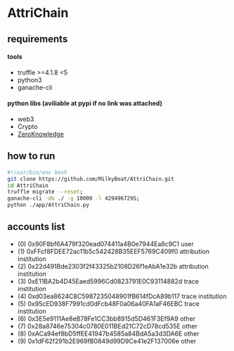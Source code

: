 # AttriChain

## requirements
#### tools
* truffle >=4.1.8 <5
* python3
* ganache-cli

#### python libs (aviliable at pypi if no link was attached)
* web3
* Crypto
* [ZeroKnowledge](https://github.com/anudit/zkpython)

## how to run
```bash
#!/usr/bin/env bash
git clone https://github.com/MilkyBoat/AttriChain.git
cd AttriChain
truffle migrate --reset;
ganache-cli -db ./ -g 10000 -l 4294967295;
python ./app/AttriChain.py
```

## accounts list
* (0) 0x90F8bf6A479f320ead074411a4B0e7944Ea8c9C1 user
* (1) 0xFFcf8FDEE72ac11b5c542428B35EEF5769C409f0 attribution institution
* (2) 0x22d491Bde2303f2f43325b2108D26f1eAbA1e32b attribution institution
* (3) 0xE11BA2b4D45Eaed5996Cd0823791E0C93114882d trace institution
* (4) 0xd03ea8624C8C5987235048901fB614fDcA89b117 trace institution
* (5) 0x95cED938F7991cd0dFcb48F0a06a40FA1aF46EBC trace institution
* (6) 0x3E5e9111Ae8eB78Fe1CC3bb8915d5D461F3Ef9A9 other
* (7) 0x28a8746e75304c0780E011BEd21C72cD78cd535E other
* (8) 0xACa94ef8bD5ffEE41947b4585a84BdA5a3d3DA6E other
* (9) 0x1dF62f291b2E969fB0849d99D9Ce41e2F137006e other
